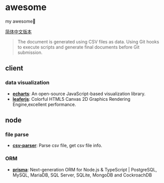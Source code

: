 # awesome
my awesome🍝

[简体中文版本](https://github.com/laoer536/awesome/blob/main/README-zh.md)

> The document is generated using CSV files as data. Using Git hooks to execute scripts and generate final documents before Git submission.

## client

### data visualization

- **[echarts](https://github.com/apache/echarts)**: An open-source JavaScript-based visualization library.
- **[leaferjs](https://github.com/leaferjs/ui)**: Colorful HTML5 Canvas 2D Graphics Rendering Engine,excellent performance.

## node

### file parse

- **[csv-parser](https://github.com/mafintosh/csv-parser)**: Parse csv file, get csv file info.

### ORM

- **[prisma](https://github.com/prisma/prisma)**: Next-generation ORM for Node.js & TypeScript | PostgreSQL, MySQL, MariaDB, SQL Server, SQLite, MongoDB and CockroachDB

